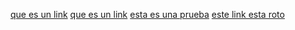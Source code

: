 [que es un link](https://www.oleoshop.com/blog/que-es-un-link)
[que es un link](https://www.oleoshop.com/blog/que-es-un-link)
[esta es una prueba](https://www.google.com)
[este link esta roto](https://www.oleoshop.com15162222222222/blog/que-es-un-link)